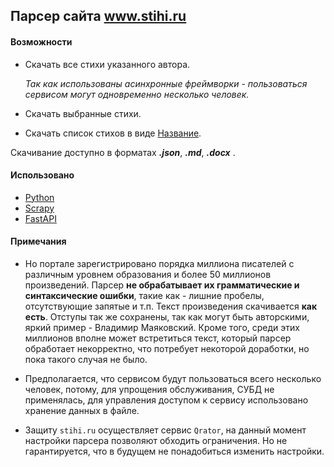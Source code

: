 ## Парсер сайта www.stihi.ru

#### Возможности
- Скачать все стихи указанного автора.

  *Так как использованы асинхронные фреймворки - пользоваться сервисом могут одновременно несколько человек.*
- Скачать выбранные стихи.
- Скачать список стихов в виде [Название](ссылка).

Скачивание доступно в форматах ***.json***, ***.md***, ***.docx*** .

#### Использовано
- [Python](https://www.python.org/downloads/release/python-3107/)
- [Scrapy](https://scrapy.org/)
- [FastAPI](https://fastapi.tiangolo.com/)

#### Примечания
- Но портале зарегистрировано порядка миллиона писателей с различным уровнем образования и более 50 миллионов произведений. Парсер **не обрабатывает их грамматические и синтаксические ошибки**, такие как - лишние пробелы, отсутствующие запятые и т.п. Текст произведения скачивается **как есть**. 
Отступы так же сохранены, так как могут быть авторскими, яркий пример - Владимир Маяковский.
Кроме того, среди этих миллионов вполне может встретиться текст, который парсер обработает некорректно, что потребует некоторой доработки, но пока такого случая не было.

- Предполагается, что сервисом будут пользоваться всего несколько человек, потому, для упрощения обслуживания, СУБД не применялась, для управления доступом к сервису использовано хранение данных в файле.

- Защиту `stihi.ru` осуществляет сервис `Qrator`, на данный момент настройки парсера позволяют обходить ограничения. Но не гарантируется, что в будущем не понадобиться изменить настройки.